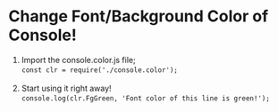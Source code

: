 # Change Font/Background Color of Console!
1. Import the console.color.js file;<br/> 
`const clr = require('./console.color');`
<br/><br/>
2. Start using it right away! <br/>
`console.log(clr.FgGreen, 'Font color of this line is green!');`